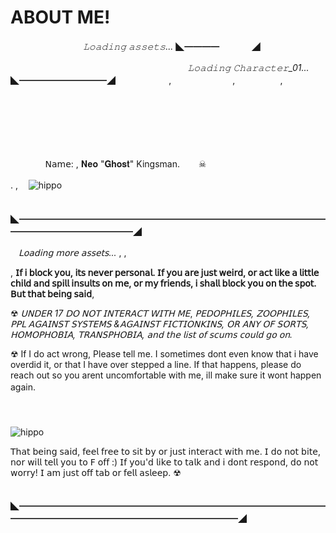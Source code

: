 # ABOUT ME!
ㅤㅤㅤㅤㅤㅤㅤㅤㅤ*𝙻𝚘𝚊𝚍𝚒𝚗𝚐 𝚊𝚜𝚜𝚎𝚝𝚜...* ◣━━━━ㅤㅤㅤㅤ◢


ㅤㅤㅤㅤㅤㅤㅤㅤㅤㅤㅤㅤㅤㅤㅤㅤㅤㅤㅤㅤㅤㅤ*𝙻𝚘𝚊𝚍𝚒𝚗𝚐 𝙲𝚑𝚊𝚛𝚊𝚌𝚝𝚎𝚛_01...*
ㅤ◣━━━━━━━━━━◢
ㅤㅤㅤㅤㅤㅤ
,ㅤ
ㅤㅤㅤㅤㅤㅤ
,ㅤ
ㅤㅤㅤㅤ
,ㅤ
ㅤㅤㅤㅤㅤㅤㅤㅤ
ㅤㅤㅤㅤㅤㅤㅤㅤㅤㅤㅤㅤㅤㅤㅤㅤㅤㅤㅤㅤㅤㅤㅤㅤㅤㅤㅤㅤㅤㅤㅤㅤㅤㅤㅤㅤㅤㅤㅤㅤㅤㅤㅤㅤㅤㅤㅤㅤㅤㅤㅤㅤㅤㅤㅤㅤㅤㅤㅤㅤㅤㅤㅤㅤㅤㅤㅤㅤㅤ
ㅤㅤㅤㅤㅤㅤㅤㅤㅤㅤㅤ
ㅤㅤㅤㅤㅤㅤㅤㅤㅤㅤㅤㅤㅤㅤㅤㅤㅤㅤㅤㅤㅤㅤㅤㅤㅤㅤㅤㅤㅤㅤㅤㅤㅤㅤㅤ
ㅤㅤㅤㅤㅤㅤㅤㅤㅤㅤㅤ
ㅤㅤㅤㅤㅤㅤㅤㅤㅤㅤㅤㅤㅤㅤㅤㅤㅤㅤㅤㅤㅤㅤ
ㅤㅤㅤㅤㅤㅤㅤㅤㅤㅤㅤ

ㅤㅤㅤㅤ 𝖭𝖺𝗆𝖾: ,  𝐍𝐞𝐨 "𝐆𝐡𝐨𝐬𝐭" Kingsman.ㅤㅤ ☠

.
,
ㅤ![hippo](https://media2.giphy.com/media/v1.Y2lkPTc5MGI3NjExbThoeHVqMG1iNmZtdXloNm81eTI1Y2Y0ZTgwaHRvZHh5cWpjZ3F4MiZlcD12MV9pbnRlcm5hbF9naWZfYnlfaWQmY3Q9Zw/l0MYrxe8z8tH3BDLq/giphy.gif)





ㅤㅤㅤㅤㅤㅤㅤㅤㅤㅤㅤㅤㅤㅤ    ㅤㅤㅤㅤㅤㅤㅤㅤㅤㅤㅤㅤㅤㅤㅤㅤ◣━━━━━━━━━━━━━━━━━━━━━━━━━━━━━━━━━━━━━━━━━━━━━━━━━◢

ㅤ*𝖫𝗈𝖺𝖽𝗂𝗇𝗀 𝗆𝗈𝗋𝖾 𝖺𝗌𝗌𝖾𝗍𝗌...* ,
,

, **𝖨𝖿 𝗂 𝖻𝗅𝗈𝖼𝗄 𝗒𝗈𝗎, 𝗂𝗍𝗌 𝗇𝖾𝗏𝖾𝗋 𝗉𝖾𝗋𝗌𝗈𝗇𝖺𝗅. 𝖨𝖿 𝗒𝗈𝗎 𝖺𝗋𝖾 𝗃𝗎𝗌𝗍 𝗐𝖾𝗂𝗋𝖽, 𝗈𝗋 𝖺𝖼𝗍 𝗅𝗂𝗄𝖾 𝖺 𝗅𝗂𝗍𝗍𝗅𝖾 𝖼𝗁𝗂𝗅𝖽 𝖺𝗇𝖽 𝗌𝗉𝗂𝗅𝗅 𝗂𝗇𝗌𝗎𝗅𝗍𝗌 𝗈𝗇 𝗆𝖾, 𝗈𝗋 𝗆𝗒 𝖿𝗋𝗂𝖾𝗇𝖽𝗌, 𝗂 𝗌𝗁𝖺𝗅𝗅 𝖻𝗅𝗈𝖼𝗄 𝗒𝗈𝗎 𝗈𝗇 𝗍𝗁𝖾 𝗌𝗉𝗈𝗍.
𝖡𝗎𝗍 𝗍𝗁𝖺𝗍 𝖻𝖾𝗂𝗇𝗀 𝗌𝖺𝗂𝖽**,

☢ *𝖴𝖭𝖣𝖤𝖱 17 𝖣𝖮 𝖭𝖮𝖳 𝖨𝖭𝖳𝖤𝖱𝖠𝖢𝖳 𝖶𝖨𝖳𝖧 𝖬𝖤*, *𝖯𝖤𝖣𝖮𝖯𝖧𝖨𝖫𝖤𝖲, 𝖹𝖮𝖮𝖯𝖧𝖨𝖫𝖤𝖲, 𝖯𝖯𝖫 𝖠𝖦𝖠𝖨𝖭𝖲𝖳 𝖲𝖸𝖲𝖳𝖤𝖬𝖲 &𝖠𝖦𝖠𝖨𝖭𝖲𝖳 𝖥𝖨𝖢𝖳𝖨𝖮𝖭𝖪𝖨𝖭𝖲, 𝖮𝖱 𝖠𝖭𝖸 𝖮𝖥 𝖲𝖮𝖱𝖳𝖲, 𝖧𝖮𝖬𝖮𝖯𝖧𝖮𝖡𝖨𝖠, 𝖳𝖱𝖠𝖭𝖲𝖯𝖧𝖮𝖡𝖨𝖠, 𝖺𝗇𝖽 𝗍𝗁𝖾 𝗅𝗂𝗌𝗍 𝗈𝖿 𝗌𝖼𝗎𝗆𝗌 𝖼𝗈𝗎𝗅𝖽 𝗀𝗈 𝗈𝗇.* 

☢ If I do act wrong, Please tell me. I sometimes dont even know that i have overdid it, or that I have over stepped a line. If that happens, please do reach out so you arent uncomfortable with me, ill make sure it wont happen again. 
ㅤㅤㅤㅤㅤㅤㅤㅤㅤㅤㅤ
ㅤㅤㅤㅤㅤㅤㅤㅤㅤㅤㅤ
ㅤㅤㅤㅤㅤㅤㅤㅤㅤㅤㅤ
ㅤㅤㅤㅤㅤㅤㅤㅤㅤㅤㅤ
ㅤㅤㅤㅤㅤㅤㅤㅤㅤㅤㅤ
ㅤㅤㅤㅤㅤㅤㅤㅤㅤㅤㅤ
ㅤㅤㅤㅤㅤㅤㅤㅤㅤㅤㅤ
ㅤㅤㅤㅤㅤㅤㅤㅤㅤㅤㅤ



![hippo](https://i.pinimg.com/originals/57/a4/b2/57a4b281c548fc0840290d359679374b.gif)


𝖳𝗁𝖺𝗍 𝖻𝖾𝗂𝗇𝗀 𝗌𝖺𝗂𝖽, 𝖿𝖾𝖾𝗅 𝖿𝗋𝖾𝖾 𝗍𝗈 𝗌𝗂𝗍 𝖻𝗒 𝗈𝗋 𝗃𝗎𝗌𝗍 𝗂𝗇𝗍𝖾𝗋𝖺𝖼𝗍 𝗐𝗂𝗍𝗁 𝗆𝖾. 𝖨 𝖽𝗈 𝗇𝗈𝗍 𝖻𝗂𝗍𝖾, 𝗇𝗈𝗋 𝗐𝗂𝗅𝗅 𝗍𝖾𝗅𝗅 𝗒𝗈𝗎 𝗍𝗈 𝖥 𝗈𝖿𝖿 :) 𝖨𝖿 𝗒𝗈𝗎'𝖽 𝗅𝗂𝗄𝖾 𝗍𝗈 𝗍𝖺𝗅𝗄 𝖺𝗇𝖽 𝗂 𝖽𝗈𝗇𝗍 𝗋𝖾𝗌𝗉𝗈𝗇𝖽, 𝖽𝗈 𝗇𝗈𝗍 𝗐𝗈𝗋𝗋𝗒! 𝖨 𝖺𝗆 𝗃𝗎𝗌𝗍 𝗈𝖿𝖿 𝗍𝖺𝖻 𝗈𝗋 𝖿𝖾𝗅𝗅 𝖺𝗌𝗅𝖾𝖾𝗉. ☢

ㅤㅤㅤㅤㅤㅤㅤㅤㅤㅤㅤㅤㅤㅤ    ㅤㅤㅤㅤㅤㅤㅤㅤㅤㅤㅤㅤㅤㅤㅤㅤ◣━━━━━━━━━━━━━━━━━━━━━━━━━━━━━━━━━━━━━━━━━━━━━━━━━━━━━━━━━━━━━◢
